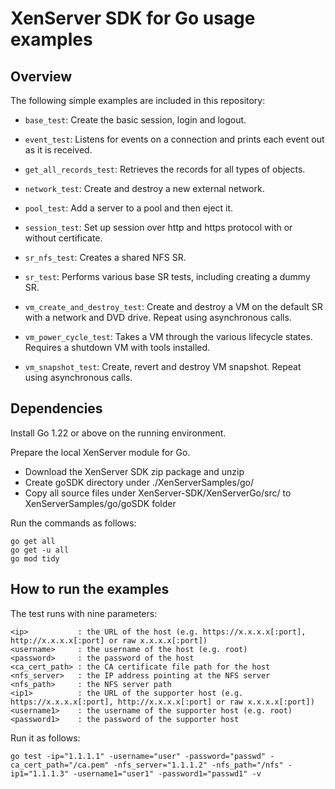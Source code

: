# XenServer SDK for Go usage examples

## Overview

The following simple examples are included in this repository:

-  `base_test`: Create the basic session, login and logout.

-  `event_test`: Listens for events on a connection and prints each event out 
    as it is received.

-  `get_all_records_test`: Retrieves the records for all types of objects.

-  `network_test`: Create and destroy a new external network.

-  `pool_test`: Add a server to a pool and then eject it.

-  `session_test`: Set up session over http and https protocol with or without certificate.

-  `sr_nfs_test`: Creates a shared NFS SR.

-  `sr_test`: Performs various base SR tests, including creating
    a dummy SR.

-  `vm_create_and_destroy_test`: Create and destroy a VM on the default SR with a network and DVD drive. Repeat using asynchronous calls.

-  `vm_power_cycle_test`: Takes a VM through the various lifecycle states. Requires a 
    shutdown VM with tools installed.

-  `vm_snapshot_test`: Create, revert and destroy VM snapshot. Repeat using asynchronous calls.


## Dependencies

Install Go 1.22 or above on the running environment.

Prepare the local XenServer module for Go. 
- Download the XenServer SDK zip package and unzip
- Create goSDK directory under ./XenServerSamples/go/
- Copy all source files under XenServer-SDK/XenServerGo/src/ to XenServerSamples/go/goSDK folder

Run the commands as follows:
```
go get all
go get -u all
go mod tidy
```

## How to run the examples

The test runs with nine parameters:

```
<ip>           : the URL of the host (e.g. https://x.x.x.x[:port], http://x.x.x.x[:port] or raw x.x.x.x[:port])
<username>     : the username of the host (e.g. root)
<password>     : the password of the host
<ca_cert_path> : the CA certificate file path for the host
<nfs_server>   : the IP address pointing at the NFS server
<nfs_path>     : the NFS server path
<ip1>          : the URL of the supporter host (e.g. https://x.x.x.x[:port], http://x.x.x.x[:port] or raw x.x.x.x[:port])
<username1>    : the username of the supporter host (e.g. root)
<password1>    : the password of the supporter host
```

Run it as follows:

```
go test -ip="1.1.1.1" -username="user" -password="passwd" -ca_cert_path="/ca.pem" -nfs_server="1.1.1.2" -nfs_path="/nfs" -ip1="1.1.1.3" -username1="user1" -password1="passwd1" -v
```
